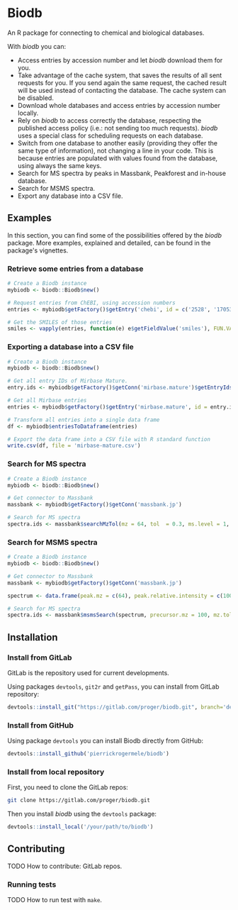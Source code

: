 Biodb
=====

An R package for connecting to chemical and biological databases.

With *biodb* you can:

 * Access entries by accession number and let *biodb* download them for you.
 * Take advantage of the cache system, that saves the results of all sent requests for you. If you send again the same request, the cached result will be used instead of contacting the database. The cache system can be disabled.
 * Download whole databases and access entries by accession number locally.
 * Rely on *biodb* to access correctly the database, respecting the published access policy (i.e.: not sending too much requests). *biodb* uses a special class for scheduling requests on each database.
 * Switch from one database to another easily (providing they offer the same type of information), not changing a line in your code. This is because entries are populated with values found from the database, using always the same keys.
 * Search for MS spectra by peaks in Massbank, Peakforest and in-house database.
 * Search for MSMS spectra.
 * Export any database into a CSV file.

## Examples

In this section, you can find some of the possibilities offered by the *biodb* package.
More examples, explained and detailed, can be found in the package's vignettes.

### Retrieve some entries from a database

```r
# Create a Biodb instance
mybiodb <- biodb::Biodb$new()

# Request entries from ChEBI, using accession numbers
entries <- mybiodb$getFactory()$getEntry('chebi', id = c('2528', '17053', '15440'))

# Get the SMILES of those entries 
smiles <- vapply(entries, function(e) e$getFieldValue('smiles'), FUN.VALUE = '')
```

### Exporting a database into a CSV file

```r
# Create a Biodb instance
mybiodb <- biodb::Biodb$new()

# Get all entry IDs of Mirbase Mature.
entry.ids <- mybiodb$getFactory()$getConn('mirbase.mature')$getEntryIds()

# Get all Mirbase entries
entries <- mybiodb$getFactory()$getEntry('mirbase.mature', id = entry.ids)

# Transform all entries into a single data frame
df <- mybiodb$entriesToDataframe(entries)

# Export the data frame into a CSV file with R standard function
write.csv(df, file = 'mirbase-mature.csv')
```

### Search for MS spectra

```r
# Create a Biodb instance
mybiodb <- biodb::Biodb$new()

# Get connector to Massbank
massbank <- mybiodb$getFactory()$getConn('massbank.jp')

# Search for MS spectra
spectra.ids <- massbank$searchMzTol(mz = 64, tol  = 0.3, ms.level = 1, max.results = 10)
```

### Search for MSMS spectra

```r
# Create a Biodb instance
mybiodb <- biodb::Biodb$new()

# Get connector to Massbank
massbank <- mybiodb$getFactory()$getConn('massbank.jp')

spectrum <- data.frame(peak.mz = c(64), peak.relative.intensity = c(100))

# Search for MS spectra
spectra.ids <- massbank$msmsSearch(spectrum, precursor.mz = 100, mz.tol = 0.3)
```

## Installation

### Install from GitLab

GitLab is the repository used for current developments.

Using packages `devtools`, `git2r` and `getPass`, you can install from GitLab repository:
```r
devtools::install_git("https://gitlab.com/proger/biodb.git", branch='develop', credentials=git2r::cred_user_pass ("your_login", getPass::getPass()))
```

### Install from GitHub

Using package `devtools` you can install Biodb directly from GitHub:
```r
devtools::install_github('pierrickrogermele/biodb')
```

### Install from local repository

First, you need to clone the GitLab repos:
```bash
git clone https://gitlab.com/proger/biodb.git
```

Then you install *biodb* using the `devtools` package:
```r
devtools::install_local('/your/path/to/biodb')
```

## Contributing

 TODO How to contribute: GitLab repos.

### Running tests

 TODO How to run test with `make`.
